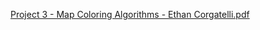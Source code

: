 [Project 3 - Map Coloring Algorithms - Ethan Corgatelli.pdf](https://drive.google.com/file/d/1Qr5B0yZ8s3aY3Ywdd4KCYq_7y5bXfCTg/view?usp=preview)
